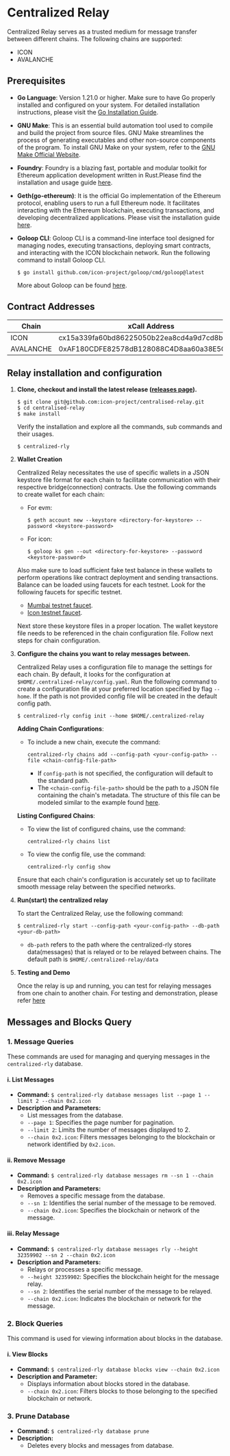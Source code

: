 # Centralized Relay
Centralized Relay serves as a trusted medium for message transfer between different chains.
The following chains are supported:
- ICON
- AVALANCHE

## Prerequisites

- **Go Language**: Version 1.21.0 or higher. Make sure to have Go properly installed and configured on your system. 
   For detailed installation instructions, please visit the [Go Installation Guide](https://go.dev/doc/install).

- **GNU Make**: This is an essential build automation tool used to compile and build the project from source files. 
   GNU Make streamlines the process of generating executables and other non-source components of the program. 
   To install GNU Make on your system, refer to the [GNU Make Official Website](https://www.gnu.org/software/make/).

- **Foundry**: Foundry is a blazing fast, portable and modular toolkit for Ethereum application development written in Rust.Please find the installation and usage guide [here](https://book.getfoundry.sh/getting-started/installation).

- **Geth(go-ethereum)**: It is the official Go implementation of the Ethereum protocol, enabling users to run a full Ethereum node. 
   It facilitates interacting with the Ethereum blockchain, executing transactions, and developing decentralized applications.
   Please visit the installation guide [here](https://geth.ethereum.org/docs/getting-started/installing-geth).

- **Goloop CLI**: Goloop CLI is a command-line interface tool designed for managing nodes, executing transactions, deploying smart contracts, and interacting with the ICON blockchain network. Run the following command to install Goloop CLI.
   ```shell
   $ go install github.com/icon-project/goloop/cmd/goloop@latest
   ```
    More about Goloop can be found [here](https://docs.icon.community/concepts/computational-utilities/goloop).  

## Contract Addresses
| Chain     | xCall Address                               | Connection Address                         | Networks | 
|-----------|---------------------------------------------|--------------------------------------------|----------|
| ICON      | cx15a339fa60bd86225050b22ea8cd4a9d7cd8bb83  | cxb2b31a5252bfcc9be29441c626b8b918d578a58b | lisbon   | 
| AVALANCHE | 0xAF180CDFE82578dB128088C4D8aa60a38E5CF505  | 0x2500986cCD5e804B206925780e66628e88fE49f3 | fuji     |


## Relay installation and configuration
1. **Clone, checkout and install the latest release ([releases page](https://github.com/icon-project/centralised-relay/releases)).**

    ```shell
    $ git clone git@github.com:icon-project/centralised-relay.git
    $ cd centralised-relay
    $ make install
    ```
   Verify the installation and explore all the commands, sub commands and their usages.
    ```shell
   $ centralized-rly
    ```
2. **Wallet Creation**

   Centralized Relay necessitates the use of specific wallets in a JSON keystore file format for each chain to facilitate communication with their respective bridge(connection) contracts. 
   Use the following commands to create wallet for each chain:

   - For evm:
     ```shell
     $ geth account new --keystore <directory-for-keystore> --password <keystore-password>
     ```
   - For icon:
     ```shell
     $ goloop ks gen --out <directory-for-keystore> --password <keystore-password>
     ```
   Also make sure to load sufficient fake test balance in these wallets to perform operations like contract deployment and sending transactions.
   Balance can be loaded using faucets for each testnet. Look for the following faucets for specific testnet.
    - [Mumbai testnet faucet](https://mumbaifaucet.com/).
    - [Icon testnet faucet](https://faucet.iconosphere.io/).
   
   Next store these keystore files in a proper location. The wallet keystore file needs to be referenced in the chain configuration file. Follow next steps for chain configuration.

4. **Configure the chains you want to relay messages between.**

   Centralized Relay uses a configuration file to manage the settings for each chain. By default, it looks for the configuration at `$HOME/.centralized-relay/config.yaml`.
   Run the following command to create a configuration file at your preferred location specified by flag `--home`. If the path is not provided
   config file will be created in the default config path.
   ```shell
   $ centralized-rly config init --home $HOME/.centralized-relay
   ```
   **Adding Chain Configurations**:

   - To include a new chain, execute the command:
     ```shell
     centralized-rly chains add --config-path <your-config-path> --file <chain-config-file-path>
     ```
     - If `config-path` is not specified, the configuration will default to the standard path.
     - The `<chain-config-file-path>` should be the path to a JSON file containing the chain's metadata. The structure of this file can be modeled similar to the example found [here](/example/configs).

   **Listing Configured Chains**:
   - To view the list of configured chains, use the command:
     ```shell
     centralized-rly chains list
     ```
   - To view the config file, use the command:
      ```shell
     centralized-rly config show
     ```

   Ensure that each chain's configuration is accurately set up to facilitate smooth message relay between the specified networks.

5. **Run(start) the centralized relay**

   To start the Centralized Relay, use the following command:
   ```shell
   $ centralized-rly start --config-path <your-config-path> --db-path <your-db-path>
   ```
   - `db-path` refers to the path where the centralized-rly stores data(messages)
   that is relayed or to be relayed between chains. The default path is ```$HOME/.centralized-relay/data```
   
6. **Testing and Demo**
   
   Once the relay is up and running, you can test for relaying messages from one chain to another chain. For
   testing and demonstration, please refer [here]()

## Messages and Blocks Query

### 1. Message Queries
These commands are used for managing and querying messages in the `centralized-rly` database.

#### i. List Messages
- **Command:** `$ centralized-rly database messages list --page 1 --limit 2 --chain 0x2.icon`
- **Description and Parameters:**
    - List messages from the database.
    - `--page 1`: Specifies the page number for pagination.
    - `--limit 2`: Limits the number of messages displayed to 2.
    - `--chain 0x2.icon`: Filters messages belonging to the blockchain or network identified by `0x2.icon`.

#### ii. Remove Message
- **Command:** `$ centralized-rly database messages rm --sn 1 --chain 0x2.icon`
- **Description and Parameters:**
    - Removes a specific message from the database.
    - `--sn 1`: Identifies the serial number of the message to be removed.
    - `--chain 0x2.icon`: Specifies the blockchain or network of the message.

#### iii. Relay Message
- **Command:** `$ centralized-rly database messages rly --height 32359902 --sn 2 --chain 0x2.icon`
- **Description and Parameters:**
    - Relays or processes a specific message.
    - `--height 32359902`: Specifies the blockchain height for the message relay.
    - `--sn 2`: Identifies the serial number of the message to be relayed.
    - `--chain 0x2.icon`: Indicates the blockchain or network for the message.

### 2. Block Queries
This command is used for viewing information about blocks in the database.

#### i. View Blocks
- **Command:** `$ centralized-rly database blocks view --chain 0x2.icon`
- **Description and Parameter:**
    - Displays information about blocks stored in the database.
    - `--chain 0x2.icon`: Filters blocks to those belonging to the specified blockchain or network.

### 3. Prune Database
- **Command:** `$ centralized-rly database prune`
- **Description:**
    - Deletes every blocks and messages from database.

  

  